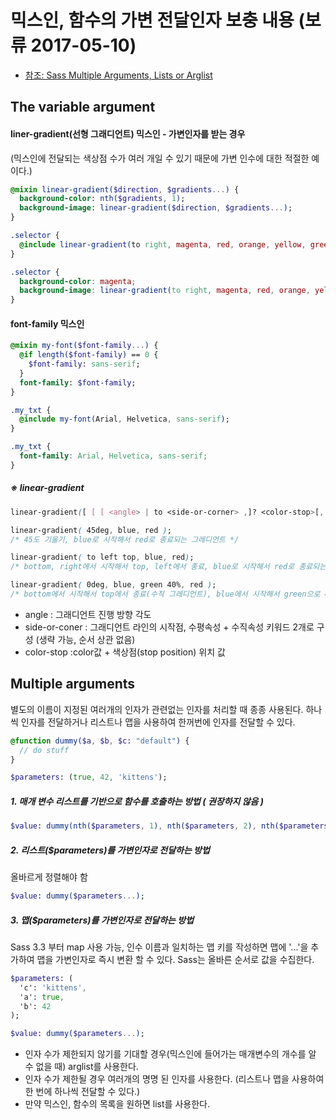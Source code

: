 # 믹스인, 함수의 가변 전달인자 보충 내용 (보류 2017-05-10)

* [참조: Sass Multiple Arguments, Lists or Arglist](https://www.sitepoint.com/sass-multiple-arguments-lists-or-arglist/)

## The variable argument

#### liner-gradient(선형 그래디언트) 믹스인 - 가변인자를 받는 경우

(믹스인에 전달되는 색상점 수가 여러 개일 수 있기 때문에 가변 인수에 대한 적절한 예이다.)

```Sass
@mixin linear-gradient($direction, $gradients...) {
  background-color: nth($gradients, 1);
  background-image: linear-gradient($direction, $gradients...);
}

.selector {
  @include linear-gradient(to right, magenta, red, orange, yellow, green, blue, purple);
}
```

```css
.selector {
  background-color: magenta;
  background-image: linear-gradient(to right, magenta, red, orange, yellow, green, blue, purple);
}
```

#### font-family 믹스인

```Sass
@mixin my-font($font-family...) {
  @if length($font-family) == 0 {
    $font-family: sans-serif;
  }
  font-family: $font-family;
}

.my_txt {
  @include my-font(Arial, Helvetica, sans-serif);
}
```

```css
.my_txt {
  font-family: Arial, Helvetica, sans-serif;
}
```
##### ※ linear-gradient

```css
linear-gradient([ [ [ <angle> | to <side-or-corner> ,]? <color-stop>[, <color-stop>]+); <br>

linear-gradient( 45deg, blue, red );           
/* 45도 기울기, blue로 시작해서 red로 종료되는 그레디언트 */

linear-gradient( to left top, blue, red);      
/* bottom, right에서 시작해서 top, left에서 종료, blue로 시작해서 red로 종료되는 그레디언트 */

linear-gradient( 0deg, blue, green 40%, red ); 
/* bottom에서 시작해서 top에서 종료(수직 그레디언트), blue에서 시작해서 green으로 40%지점에서 전환된 후, red로 종료되는 그레디언트 */
```
* angle : 그래디언트 진행 방향 각도 <br>
* side-or-coner : 그래디언트 라인의 시작점, 수평속성 + 수직속성 키워드 2개로 구성 (생략 가능, 순서 상관 없음) 
* color-stop :color값 + 색상점(stop position) 위치 값

## Multiple arguments

별도의 이름이 지정된 여러개의 인자가 관련없는 인자를 처리할 때 종종 사용된다.
하나씩 인자를 전달하거나 리스트나 맵을 사용하여 한꺼번에 인자를 전달할 수 있다.

```Sass
@function dummy($a, $b, $c: "default") {
  // do stuff
}

$parameters: (true, 42, 'kittens');
```

##### 1. 매개 변수 리스트를 기반으로 함수를 호출하는 방법 ( 권장하지 않음 )

```Sass
$value: dummy(nth($parameters, 1), nth($parameters, 2), nth($parameters, 3));
```

##### 2. 리스트($parameters)를 가변인자로 전달하는 방법 
올바르게 정렬해야 함

```Sass
$value: dummy($parameters...);
```

##### 3. 맵($parameters)를 가변인자로 전달하는 방법
Sass 3.3 부터  map 사용 가능, 인수 이름과 일치하는 맵 키를 작성하면 맵에 '...'을 추가하여 맵을 가변인자로 즉시 변환 할 수 있다. Sass는 올바른 순서로 값을 수집한다.

```Sass
$parameters: (
  'c': 'kittens',
  'a': true,
  'b': 42
);

$value: dummy($parameters...);
```

* 인자 수가 제한되지 않기를 기대할 경우(믹스인에 들어가는 매개변수의 개수를 알 수 없을 때) arglist를 사용한다.
* 인자 수가 제한될 경우 여러개의 명명 된 인자를 사용한다. (리스트나 맵을 사용하여 한 번에 하나씩 전달할 수 있다.)
* 만약 믹스인, 함수의 목록을 원하면 list를 사용한다.